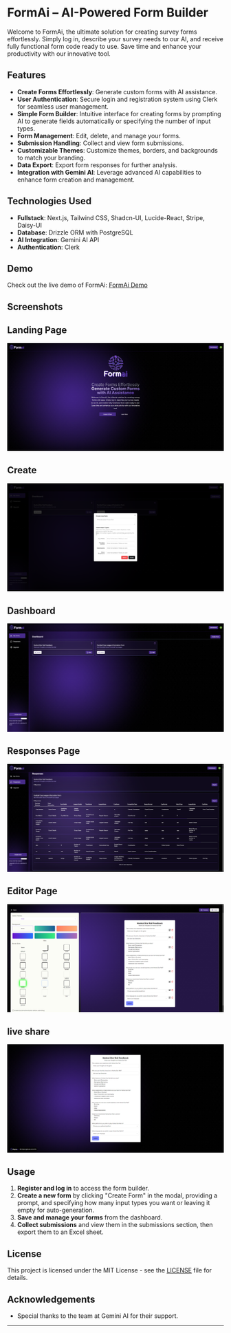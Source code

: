 # FormAi – AI-Powered Form Builder

Welcome to FormAi, the ultimate solution for creating survey forms effortlessly. Simply log in, describe your survey needs to our AI, and receive fully functional form code ready to use. Save time and enhance your productivity with our innovative tool.

## Features

- **Create Forms Effortlessly**: Generate custom forms with AI assistance.
- **User Authentication**: Secure login and registration system using Clerk for seamless user management.
- **Simple Form Builder**: Intuitive interface for creating forms by prompting AI to generate fields automatically or specifying the number of input types.
- **Form Management**: Edit, delete, and manage your forms.
- **Submission Handling**: Collect and view form submissions.
- **Customizable Themes**: Customize themes, borders, and backgrounds to match your branding.
- **Data Export**: Export form responses for further analysis.
- **Integration with Gemini AI**: Leverage advanced AI capabilities to enhance form creation and management.

## Technologies Used

- **Fullstack**: Next.js, Tailwind CSS, Shadcn-UI, Lucide-React, Stripe, Daisy-UI
- **Database**: Drizzle ORM with PostgreSQL
- **AI Integration**: Gemini AI API
- **Authentication**: Clerk

## Demo

Check out the live demo of FormAi: [FormAi Demo](https://formai-sandy.vercel.app)

## Screenshots
## Landing Page

![Landing Page UI](/public/gitscreenshot/S1.png)

## Create

![Create](/public/gitscreenshot/S6.png)

## Dashboard

![Dashboard](/public/gitscreenshot/S2.png)

## Responses Page
![Form Builder Interface](/public/gitscreenshot/S3.png)
## Editor Page
![Form Builder Interface](/public/gitscreenshot/S4.png)

## live share
![Form Builder Interface](/public/gitscreenshot/S5.png)




## Usage

1. **Register and log in** to access the form builder.
2. **Create a new form** by clicking "Create Form" in the modal, providing a prompt, and specifying how many input types you want or leaving it empty for auto-generation.
3. **Save and manage your forms** from the dashboard.
4. **Collect submissions** and view them in the submissions section, then export them to an Excel sheet.

## License

This project is licensed under the MIT License - see the [LICENSE](LICENSE) file for details.

## Acknowledgements

- Special thanks to the team at Gemini AI for their support.

---
